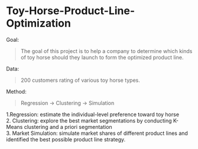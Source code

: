 # Toy-Horse-Product-Line-Optimization
Goal:
>The goal of this project is to help a company to determine which kinds of toy horse should they launch to form the optimized product line.  

Data:
>200 customers rating of various toy horse types.

Method:
>Regression -> Clustering -> Simulation  

1.Regression: estimate the individual-level preference toward toy horse  
2. Clustering: explore the best market segmentations by conducting K-Means clustering and a priori segmentation  
3. Market Simulation: simulate market shares of different product lines and identified the best possible product line strategy.
